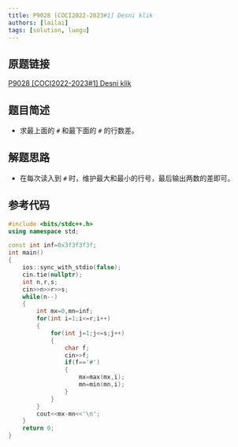 ```yaml
---
title: P9028 [COCI2022-2023#1] Desni klik
authors: [lailai]
tags: [solution, luogu]
---
```


## 原题链接

[P9028 [COCI2022-2023#1] Desni klik](https://www.luogu.com.cn/problem/P9028)

<!-- truncate -->

## 题目简述

- 求最上面的 `#` 和最下面的 `#` 的行数差。

## 解题思路

- 在每次读入到 `#` 时，维护最大和最小的行号，最后输出两数的差即可。

## 参考代码

```cpp
#include <bits/stdc++.h>
using namespace std;

const int inf=0x3f3f3f3f;
int main()
{
	ios::sync_with_stdio(false);
	cin.tie(nullptr);
	int n,r,s;
	cin>>n>>r>>s;
	while(n--)
	{
		int mx=0,mn=inf;
		for(int i=1;i<=r;i++)
		{
			for(int j=1;j<=s;j++)
			{
				char f;
				cin>>f;
				if(f=='#')
				{
					mx=max(mx,i);
					mn=min(mn,i);
				}
			}
		}
		cout<<mx-mn<<'\n';
	}
	return 0;
}
```
